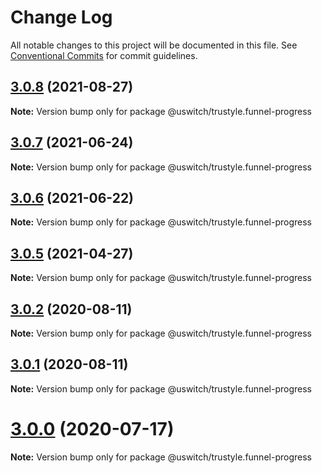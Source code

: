 # Change Log

All notable changes to this project will be documented in this file.
See [Conventional Commits](https://conventionalcommits.org) for commit guidelines.

## [3.0.8](https://github.com/uswitch/trustyle/compare/@uswitch/trustyle.funnel-progress@3.0.7...@uswitch/trustyle.funnel-progress@3.0.8) (2021-08-27)

**Note:** Version bump only for package @uswitch/trustyle.funnel-progress





## [3.0.7](https://github.com/uswitch/trustyle/compare/@uswitch/trustyle.funnel-progress@3.0.6...@uswitch/trustyle.funnel-progress@3.0.7) (2021-06-24)

**Note:** Version bump only for package @uswitch/trustyle.funnel-progress





## [3.0.6](https://github.com/uswitch/trustyle/compare/@uswitch/trustyle.funnel-progress@3.0.5...@uswitch/trustyle.funnel-progress@3.0.6) (2021-06-22)

**Note:** Version bump only for package @uswitch/trustyle.funnel-progress





## [3.0.5](https://github.com/uswitch/trustyle/compare/@uswitch/trustyle.funnel-progress@3.0.4...@uswitch/trustyle.funnel-progress@3.0.5) (2021-04-27)

**Note:** Version bump only for package @uswitch/trustyle.funnel-progress





## [3.0.2](https://github.com/uswitch/trustyle/compare/@uswitch/trustyle.funnel-progress@3.0.1...@uswitch/trustyle.funnel-progress@3.0.2) (2020-08-11)

**Note:** Version bump only for package @uswitch/trustyle.funnel-progress





## [3.0.1](https://github.com/uswitch/trustyle/compare/@uswitch/trustyle.funnel-progress@3.0.0...@uswitch/trustyle.funnel-progress@3.0.1) (2020-08-11)

**Note:** Version bump only for package @uswitch/trustyle.funnel-progress





# [3.0.0](https://github.com/uswitch/trustyle/compare/@uswitch/trustyle.funnel-progress@2.0.2...@uswitch/trustyle.funnel-progress@3.0.0) (2020-07-17)

**Note:** Version bump only for package @uswitch/trustyle.funnel-progress
